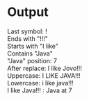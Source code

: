 # Output

Last symbol: ! <br/>
Ends with "!!!" <br/>
Starts with "I like" <br/>
Contains "Java" <br/>
"Java" position: 7 <br/>
After replace: I like Jovo!!! <br/>
Uppercase: I LIKE JAVA!!! <br/>
Lowercase: i like java!!! <br/>
I like Java!!! : Java at 7 <br/>
